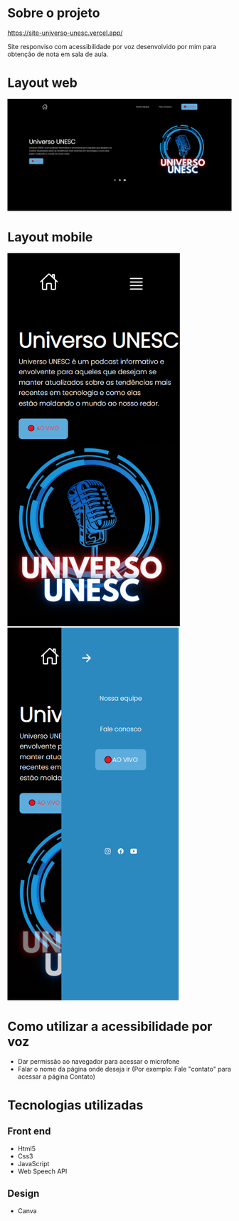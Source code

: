 # Sobre o projeto
https://site-universo-unesc.vercel.app/

Site responviso com acessibilidade por voz desenvolvido por mim para obtenção de nota em sala de aula.

# Layout web
![web](https://github.com/Lucas-Woibau/Site-UNIVERSO-UNESC/blob/master/public/Tela%20Inicial%20(PC).png?raw=true)

# Layout mobile
![mobile 1](https://github.com/Lucas-Woibau/Site-UNIVERSO-UNESC/blob/master/public/Tela%20Inicial%20(Mobile).png?raw=true) ![mobile 2](https://github.com/Lucas-Woibau/Site-UNIVERSO-UNESC/blob/master/public/Menu%20responsivo.png?raw=true)

# Como utilizar a acessibilidade por voz
- Dar permissão ao navegador para acessar o microfone
- Falar o nome da página onde deseja ir (Por exemplo: Fale "contato" para acessar a página Contato)

# Tecnologias utilizadas
## Front end
- Html5 
- Css3 
- JavaScript
- Web Speech API
## Design 
- Canva
